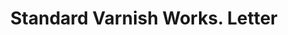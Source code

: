 ---
doi: 10.7916/D8QZ3P3Z
date_other: '1893'
date_other_textual: '1893'
form: correspondence
genre:
- Letters (correspondence)
name:
- Standard Varnish Works
object_in_context_url: https://biggert.cul.columbia.edu/items/view/ave_biggert_01123
subject_hierarchical_geographic:
- New York, New York, United States
subject_name:
- Standard Varnish Works
title: Standard Varnish Works. Letter
sort_title: Standard Varnish Works. Letter
call_number: ave_biggert_01123
coordinates:
- 40.71277777777778,-74.00583333333333
pid: ave_biggert_01123
identifiers: ave_biggert_01123
permalink: /biggert/ave_biggert_01123/
layout: iiif-image-page
---